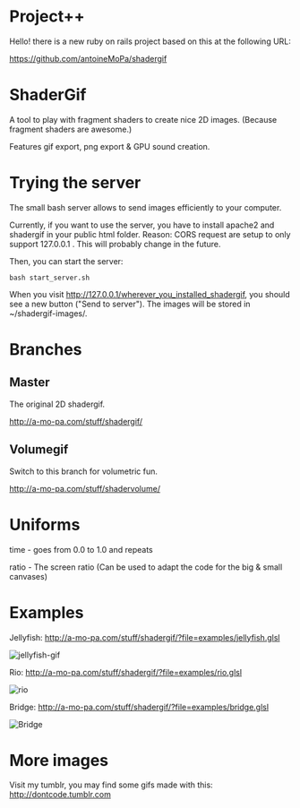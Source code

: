 # Project++

Hello! there is a new ruby on rails project based on this at the following URL:

https://github.com/antoineMoPa/shadergif

# ShaderGif

A tool to play with fragment shaders to create nice 2D images. (Because fragment shaders are awesome.)

Features gif export, png export & GPU sound creation.

# Trying the server

The small bash server allows to send images efficiently to your computer.

Currently, if you want to use the server, you have to install apache2 and shadergif in your public html folder. Reason: CORS request are setup to only support 127.0.0.1 . This will probably change in the future.

Then, you can start the server:

    bash start_server.sh

When you visit http://127.0.0.1/wherever_you_installed_shadergif, you should see a new button ("Send to server"). The images will be stored in ~/shadergif-images/.
		
# Branches

## Master

The original 2D shadergif.

http://a-mo-pa.com/stuff/shadergif/

## Volumegif

Switch to this branch for volumetric fun.

http://a-mo-pa.com/stuff/shadervolume/

# Uniforms

time - goes from 0.0 to 1.0 and repeats

ratio - The screen ratio (Can be used to adapt the code for the big & small canvases)

# Examples

Jellyfish: http://a-mo-pa.com/stuff/shadergif/?file=examples/jellyfish.glsl

![jellyfish-gif](http://67.media.tumblr.com/99a2e2a0055a5ba480c3d034db5d95b7/tumblr_ocaant6fWH1svno9go1_500.gif)

Rio: http://a-mo-pa.com/stuff/shadergif/?file=examples/rio.glsl

![rio](http://66.media.tumblr.com/31f918444dfeb6977d1a0818b5aed8d5/tumblr_oc62fccF031svno9go1_500.gif)

Bridge: http://a-mo-pa.com/stuff/shadergif/?file=examples/bridge.glsl

![Bridge](http://67.media.tumblr.com/1c175c8fd49c8be7ad155b7acddc850f/tumblr_oc6ennIUP41svno9go1_500.gif)

#  More images

Visit my tumblr, you may find some gifs made with this: http://dontcode.tumblr.com
